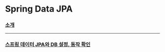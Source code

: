 # Spring Data JPA

### [소개](study/1-소개.md)

---

### [스프링 데이터 JPA와 DB 설정, 동작 확인](study/6-스프링-데이터-JPA와-DB-설정-동작확인.md)